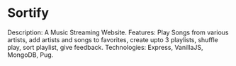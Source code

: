 # Sortify
Description: A Music Streaming Website.
Features: Play Songs from various artists, add artists and songs to favorites, create upto 3 playlists, shuffle play, sort playlist, give feedback.
Technologies: Express, VanillaJS, MongoDB, Pug.
